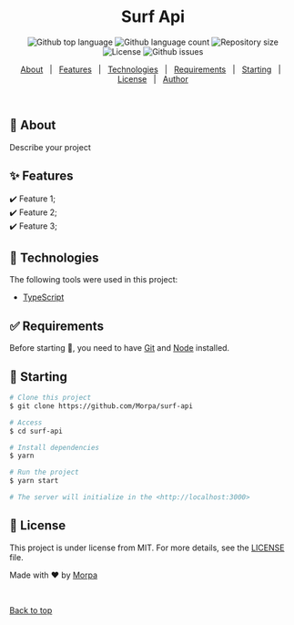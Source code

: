 <h1 align="center">Surf Api</h1>

<p align="center">
  <img alt="Github top language" src="https://img.shields.io/github/languages/top/Morpa/surf-api?color=56BEB8">

  <img alt="Github language count" src="https://img.shields.io/github/languages/count/Morpa/surf-api?color=56BEB8">

  <img alt="Repository size" src="https://img.shields.io/github/repo-size/Morpa/surf-api?color=56BEB8">

  <img alt="License" src="https://img.shields.io/github/license/Morpa/surf-api?color=56BEB8">

  <img alt="Github issues" src="https://img.shields.io/github/issues/Morpa/surf-api?color=56BEB8" />

</p>

<!-- Status -->

<!-- <h4 align="center">
	🚧  Surf Api 🚀 Under construction...  🚧
</h4>

<hr> -->

<p align="center">
  <a href="#dart-about">About</a> &#xa0; | &#xa0;
  <a href="#sparkles-features">Features</a> &#xa0; | &#xa0;
  <a href="#rocket-technologies">Technologies</a> &#xa0; | &#xa0;
  <a href="#white_check_mark-requirements">Requirements</a> &#xa0; | &#xa0;
  <a href="#checkered_flag-starting">Starting</a> &#xa0; | &#xa0;
  <a href="#memo-license">License</a> &#xa0; | &#xa0;
  <a href="https://github.com/Morpa" target="_blank">Author</a>
</p>

<br>

## :dart: About

Describe your project

## :sparkles: Features

:heavy_check_mark: Feature 1;\
:heavy_check_mark: Feature 2;\
:heavy_check_mark: Feature 3;

## :rocket: Technologies

The following tools were used in this project:

<!-- - [Expo](https://expo.io/)
- [Node.js](https://nodejs.org/en/)
- [React](https://pt-br.reactjs.org/)
- [React Native](https://reactnative.dev/) -->

- [TypeScript](https://www.typescriptlang.org/)

## :white_check_mark: Requirements

Before starting :checkered_flag:, you need to have [Git](https://git-scm.com) and [Node](https://nodejs.org/en/) installed.

## :checkered_flag: Starting

```bash
# Clone this project
$ git clone https://github.com/Morpa/surf-api

# Access
$ cd surf-api

# Install dependencies
$ yarn

# Run the project
$ yarn start

# The server will initialize in the <http://localhost:3000>
```

## :memo: License

This project is under license from MIT. For more details, see the [LICENSE](LICENSE.md) file.

Made with :heart: by <a href="https://github.com/Morpa" target="_blank">Morpa</a>

&#xa0;

<a href="#top">Back to top</a>
